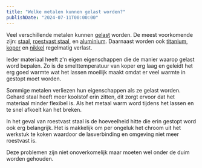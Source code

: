 ```yaml
---
title: "Welke metalen kunnen gelast worden?"
publishDate: "2024-07-11T00:00:00"
---
```


Veel verschillende metalen kunnen [gelast](/uitleg/lassen) worden. De meest voorkomende zijn: [staal](/materiaal/staal), [roestvast staal](/materiaal/rvs), en [aluminium](/materiaal/aluminium). Daarnaast worden ook [titanium](/materiaal/titanium), [koper](/materiaal/koper) en [nikkel](/materiaal/nikkel) regelmatig verlast.

Ieder materiaal heeft z'n eigen eigenschappen die de manier waarop gelast word bepalen. Zo is de smelttemperatuur van koper erg laag en geleidt het erg goed warmte wat het lassen moeilijk maakt omdat er veel warmte in gestopt moet worden.

Sommige metalen verliezen hun eigenschappen als ze gelast worden. Gehard staal heeft meer koolstof erin zitten, dit zorgt ervoor dat het materiaal minder flexibel is. Als het metaal warm word tijdens het lassen en te snel afkoelt kan het breken.

In het geval van roestvast staal is de hoeveelheid hitte die erin gestopt word ook erg belangrijk. Het is makkelijk om per ongeluk het chroom uit het werkstuk te koken waardoor de lasverbinding en omgeving niet meer roestvast is.

Deze problemen zijn niet onoverkomelijk maar moeten wel onder de duim worden gehouden.
